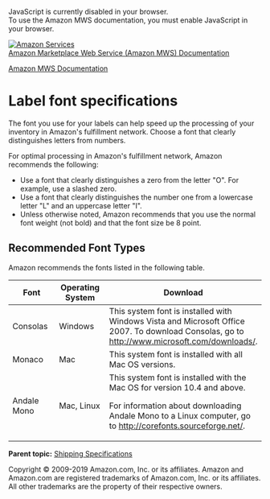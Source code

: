 <div id="MWSDX_noscript">

JavaScript is currently disabled in your browser.  
To use the Amazon MWS documentation, you must enable JavaScript in your
browser.

</div>

<div id="MWSDX_divtop">

[![Amazon
Services](https://images-na.ssl-images-amazon.com/images/G/08/mwsportal/fr_FR/amazonservices.gif
"Amazon Services")](http://services.amazon.fr)  
<span id="MWSDX_titlebar">[Amazon Marketplace Web Service (Amazon MWS)
Documentation](https://developer.amazonservices.fr/gp/mws/docs.html)</span>

</div>

<div id="MWSDX_divbottom">

<div id="MWSDX_divleft">

<div id="MWSDX_toc">

</div>

</div>

<div id="MWSDX_divright">

<div id="MWSDX_content">

<span id="MWSDX_breadcrumbs">[Amazon MWS
Documentation](https://developer.amazonservices.fr/gp/mws/docs.html)</span>

# Label font specifications

<div class="body conbody">

The font you use for your labels can help speed up the processing of
your inventory in <span class="ph">Amazon's fulfillment network</span>.
Choose a font that clearly distinguishes letters from numbers.

For optimal processing in <span class="ph">Amazon's fulfillment
network</span>, Amazon recommends the following:

  - Use a font that clearly distinguishes a zero from the letter "O".
    For example, use a slashed zero.
  - Use a font that clearly distinguishes the number one from a
    lowercase letter "L" and an uppercase letter "I".
  - Unless otherwise noted, Amazon recommends that you use the normal
    font weight (not bold) and that the font size be 8 point.

<div class="section">

## Recommended Font Types

Amazon recommends the fonts listed in the following table.

<div class="tablenoborder">

<table>
<colgroup>
<col style="width: 33%" />
<col style="width: 33%" />
<col style="width: 33%" />
</colgroup>
<thead>
<tr class="header">
<th>Font</th>
<th>Operating System</th>
<th>Download</th>
</tr>
</thead>
<tbody>
<tr class="odd">
<td>Consolas</td>
<td>Windows</td>
<td>This system font is installed with Windows Vista and Microsoft Office 2007. To download Consolas, go to <a href="http://www.microsoft.com/downloads/" class="uri xref">http://www.microsoft.com/downloads/</a>.</td>
</tr>
<tr class="even">
<td>Monaco</td>
<td>Mac</td>
<td>This system font is installed with all Mac OS versions.</td>
</tr>
<tr class="odd">
<td>Andale Mono</td>
<td>Mac, Linux</td>
<td>This system font is installed with the Mac OS for version 10.4 and above.
<p>For information about downloading Andale Mono to a Linux computer, go to <a href="http://corefonts.sourceforge.net/" class="uri xref">http://corefonts.sourceforge.net/</a>.</p></td>
</tr>
</tbody>
</table>

</div>

</div>

</div>

<div class="related-links">

<div class="familylinks">

<div class="parentlink">

**Parent topic:** [Shipping
Specifications](../fba_guide/FBAGuide_ShippingSpecs.md)

</div>

</div>

</div>

<div id="MWSDX_footer">

Copyright © 2009-2019 Amazon.com, Inc. or its affiliates. Amazon and
Amazon.com are registered trademarks of Amazon.com, Inc. or its
affiliates. All other trademarks are the property of their respective
owners.

</div>

</div>

</div>

<div style="clear: both;">

</div>

</div>
